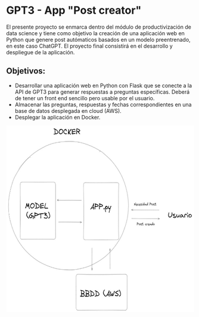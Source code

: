 # GPT3 - App "Post creator"

El presente proyecto se enmarca dentro del módulo de productivización de data science y tiene como objetivo la creación de una aplicación web en Python que genere post autómaticos basados en un modelo preentrenado, en este caso ChatGPT. El proyecto final consistirá en el desarrollo y despliegue de la aplicación.

## Objetivos:
* Desarrollar una aplicación web en Python con Flask que se conecte a la API de GPT3 para generar respuestas a preguntas específicas. Deberá de tener un front end sencillo pero usable por el usuario.
* Almacenar las preguntas, respuestas y fechas correspondientes en una base de datos desplegada en cloud (AWS).
* Desplegar la aplicación en Docker.

<img src="img/arquitectura.jpg" style="width:600px;height:500px;">
